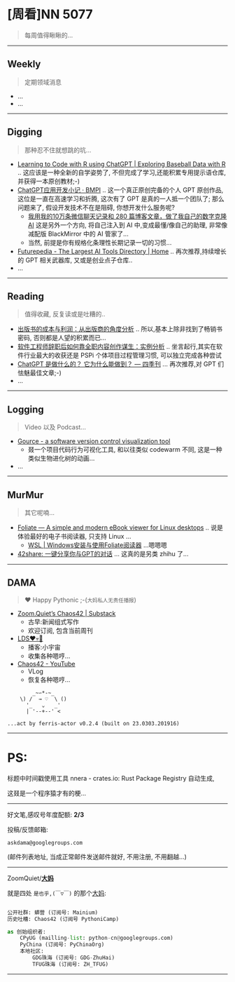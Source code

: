 # [周看]NN 5077
> 每周值得瞅瞅的...

-----------------------------------------
## Weekly
> 定期领域消息

- ...
- ...

-----------------------------------------
## Digging
> 那种忍不住就想跳的坑...


- [Learning to Code with R using ChatGPT | Exploring Baseball Data with R](https://baseballwithr.wordpress.com/2023/04/03/learning-to-code-with-r-using-chatgpt/) .. 这应该是一种全新的自学姿势了, 不但完成了学习,还能积累专用提示语仓库,并获得一本原创教材;-)
- [ChatGPT应用开发小记 · BMPI](https://www.bmpi.dev/dev/chatgpt-development-notes/my-gpt-reader/ "ChatGPT应用开发小记 · BMPI") .. 这一个真正原创完备的个人 GPT 原创作品,这位是一直在高速学习和折腾, 这次有了 GPT 是真的一人抵一个团队了; 那么问题来了, 假设开发技术不在是阻碍, 你想开发什么服务呢?
    - [我用我的10万条微信聊天记录和 280 篇博客文章，做了我自己的数字克隆AI](https://mp.weixin.qq.com/s/08ksIMZRVAwL1CQpO2sC7A) 这是另外一个方向, 将自己注入到 AI 中,变成最懂/像自己的助理, 非常像减配版 BlackMirror 中的 AI 管家了...
    - 当然, 前提是你有规格化条理性长期记录一切的习惯...
- [Futurepedia - The Largest AI Tools Directory | Home](https://www.futurepedia.io/) .. 再次推荐,持续增长的 GPT 相关武器库, 又或是创业点子仓库..
- ...



-----------------------------------------
## Reading
> 值得收藏, 反复读或是吐糟的..

- [出版书的成本与利润：从出版商的角度分析](https://www.thebookseller.com/comment/the-profits-from-publishing-a-publishers-perspective) .. 所以,基本上除非找到了畅销书密码, 否则都是人望的积累而已...
- [软件工程师辞职后如何靠全职内容创作谋生：实例分析](https://blog.pragmaticengineer.com/how-to-become-a-full-time-creator/) .. 坐言起行,其实在软件行业最大的收获还是 PSPi 个体项目过程管理习惯, 可以独立完成各种尝试
- [ChatGPT 是做什么的？ 它为什么能做到？ — 四季刊](https://sijikan.com/blog/chatgpt/) ... 再次推荐,对 GPT 们怯魅最佳文章;-)
- ...




-----------------------------------------
## Logging
> Video 以及 Podcast...

- [Gource \- a software version control visualization tool](https://gource.io/)
    - 叕一个项目代码行为可视化工具, 和以往类似 codewarm 不同, 这是一种类似生物进化树的动画...
- ...

-----------------------------------------
## MurMur
> 其它呢喃...

- [Foliate — A simple and modern eBook viewer for Linux desktops](https://johnfactotum.github.io/foliate/) .. 说是体验最好的电子书阅读器, 只支持 Linux ...
    - [WSL | Windows安装与使用Foliate阅读器](https://mp.weixin.qq.com/s/KOjyiZQHA8v9cS0euBTfgQ) ...嗯嗯嗯
- [42share: 一键分享你与GPT的对话](https://42share.io/ "42share: 一键分享你与GPT的对话") ... 这真的是另类 zhihu 了...

-----------------------------------------
## DAMA
> ❤️ Happy Pythonic ;-(`大妈私人无责任播报`)



- [Zoom\.Quiet’s Chaos42 \| Substack](https://zoomquiet.substack.com/)
    + 古早:新闻组式写作
    + 欢迎订阅, 包含当前周刊
- [LDS❤️💀🤖](LDS42.PODCAST.XYZ)
    + 播客:小宇宙
    + 收集各种嗯哼...
- [Chaos42 - YouTube](https://www.youtube.com/watch?v=fPQ6piLqMXE&list=PLToFpvpg6EgRo6naYOp-BX4So-DxOCne8&index=1)
    + VLog
    + 恢复各种嗯哼...




```
        _~∽*-~_
    \) /  → ♡  \ ()
      '_   ⌄   _'
      | '--+--' <

...act by ferris-actor v0.2.4 (built on 23.0303.201916)
```

-----------------------------------------
# PS:

标题中时间戳使用工具 nnera - crates.io: Rust Package Registry 自动生成,

这叕是一个程序猿才有的梗...


-------------

好文笔,感叹号年度配额: **2/3**

投稿/反馈邮箱:

    askdama@googlegroups.com

(邮件列表地址, 
当成正常邮件发送邮件就好, 不用注册, 不用翻越...)


-------------

ZoomQuiet/**[大妈](https://mp.weixin.qq.com/s/N5TuRRbF558D4Q90XdDA7g)**

就是四处 `是也乎,(￣▽￣)` 的那个[大妈](https://mp.weixin.qq.com/s/N5TuRRbF558D4Q90XdDA7g):



```python

公开社群: 蟒营 (订阅号: Mainium)
历史吐糟: Chaos42 (订阅号 PythoniCamp)

as 创始组织者:
    CPyUG (mailling-list: python-cn@googlegroups.com)
    PyChina (订阅号: PyChinaOrg)
    本地社区: 
        GDG珠海 (订阅号: GDG-ZhuHai)
        TFUG珠海 (订阅号: ZH_TFUG)
```

-------------





